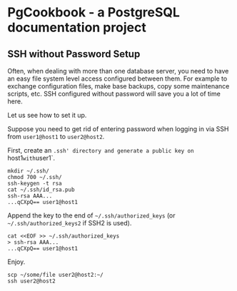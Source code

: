 # PgCookbook - a PostgreSQL documentation project

## SSH without Password Setup

Often, when dealing with more than one database server, you need to
have an easy file system level access configured between them. For
example to exchange configuration files, make base backups, copy some
maintenance scripts, etc. SSH configured without password will save
you a lot of time here.

Let us see how to set it up. 

Suppose you need to get rid of entering password when logging in via
SSH from `user1@host1` to `user2@host2`.

First, create an `.ssh' directory and generate a public key on `host1`
with `user1`.

    mkdir ~/.ssh/
    chmod 700 ~/.ssh/
    ssh-keygen -t rsa
    cat ~/.ssh/id_rsa.pub 
    ssh-rsa AAA...
    ...qCXpQ== user1@host1

Append the key to the end of `~/.ssh/authorized_keys` (or
`~/.ssh/authorized_keys2` if SSH2 is used).

    cat <<EOF >> ~/.ssh/authorized_keys 
    > ssh-rsa AAA...
    ...qCXpQ== user1@host1

Enjoy.

    scp ~/some/file user2@host2:~/
    ssh user2@host2
